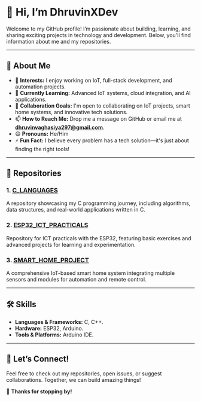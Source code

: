 # 👋 Hi, I’m DhruvinXDev  

Welcome to my GitHub profile! I’m passionate about building, learning, and sharing exciting projects in technology and development. Below, you'll find information about me and my repositories.

---

## 🚀 About Me  

- 👀 **Interests:** I enjoy working on IoT, full-stack development, and automation projects.  
- 🌱 **Currently Learning:** Advanced IoT systems, cloud integration, and AI applications.  
- 💞️ **Collaboration Goals:** I'm open to collaborating on IoT projects, smart home systems, and innovative tech solutions.  
- 📫 **How to Reach Me:** Drop me a message on GitHub or email me at **dhruvinvaghasiya297@gmail.com**.  
- 😄 **Pronouns:** He/Him  
- ⚡ **Fun Fact:** I believe every problem has a tech solution—it's just about finding the right tools!  

---

## 📂 Repositories  

### 1. **[C_LANGUAGES](https://github.com/DhruvinXDev/C_LANGUAGES)**  
   A repository showcasing my C programming journey, including algorithms, data structures, and real-world applications written in C.  

### 2. **[ESP32_ICT_PRACTICALS](https://github.com/DhruvinXDev/ESP32_ICT_PRACTICALS)**  
   Repository for ICT practicals with the ESP32, featuring basic exercises and advanced projects for learning and experimentation.  

### 3. **[SMART_HOME_PROJECT](https://github.com/DhruvinXDev/SMART_HOME_PROJECT)**  
   A comprehensive IoT-based smart home system integrating multiple sensors and modules for automation and remote control.  

---

## 🛠️ Skills  

- **Languages & Frameworks:** C, C++.  
- **Hardware:** ESP32, Arduino.  
- **Tools & Platforms:** Arduino IDE.  

---

## 🤝 Let’s Connect!  

Feel free to check out my repositories, open issues, or suggest collaborations. Together, we can build amazing things!  

🎉 **Thanks for stopping by!** 
